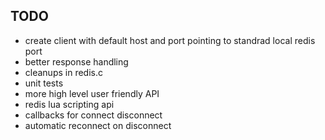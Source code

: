 ## TODO
* create client with default host and port pointing to standrad local redis port
* better response handling
* cleanups in redis.c
* unit tests
* more high level user friendly API
* redis lua scripting api
* callbacks for connect disconnect
* automatic reconnect on disconnect
